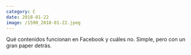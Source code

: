 ```yaml
--- 
category: C 
date: 2018-01-22 
image: /1590_2018-01-22.jpeg 
--- 
```


Qué contenidos funcionan en Facebook y cuáles no. Simple, pero con un gran paper detrás. 